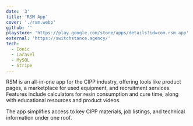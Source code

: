 ```yaml
---
date: '3'
title: 'RSM App'
cover: './rsm.webp'
github: ''
playstore: 'https://play.google.com/store/apps/details?id=com.rsm.app'
external: 'https://switchstance.agency/'
tech:
  - Ionic
  - Laravel
  - MySQL
  - Stripe
---
```


RSM is an all-in-one app for the CIPP industry, offering tools like product pages, a marketplace for used equipment, and recruitment services. Features include calculators for resin consumption and cure time, along with educational resources and product videos. 

The app simplifies access to key CIPP materials, job listings, and technical information under one roof.

